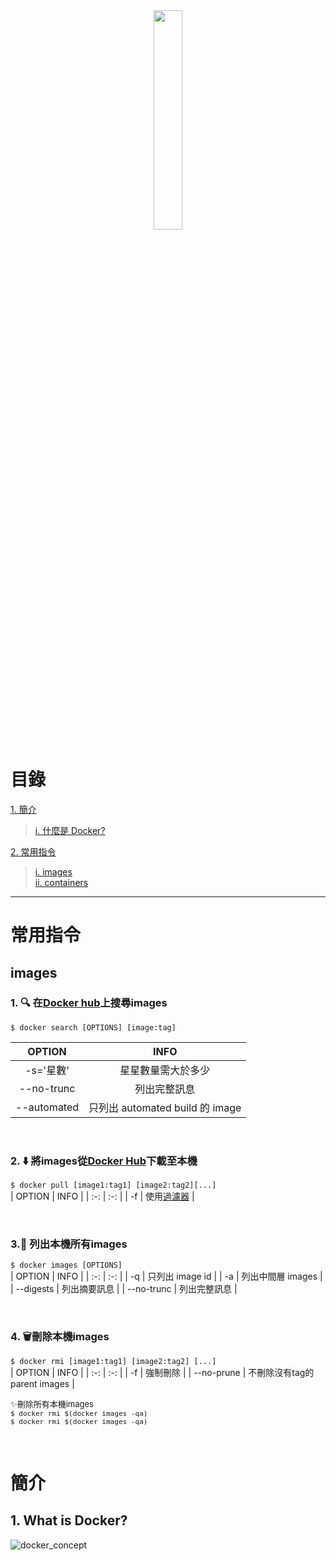 <div align=center><img src="https://www.docker.com/sites/default/files/social/docker_facebook_share.png" style="width:30%"></div>

# 目錄
[1. 簡介](#concept)
> [i. 什麼是 Docker?](#what-is-docker)

[2. 常用指令](#command)
> [i. images](#images)  
> [ii. containers](#containers)
***

# <span id="command">常用指令</span>

## <span id='images'>images</span>

### 1.  :mag: 在[Docker hub](https://hub.docker.com/)上搜尋images
`$ docker search [OPTIONS] [image:tag]`

| OPTION | INFO |
| :-: | :-: |
| -s='星數' | 星星數量需大於多少 |
| --no-trunc | 列出完整訊息 |
| --automated | 只列出 automated build 的 image |

<br>

### 2. :arrow_down: 將images從[Docker Hub](https://hub.docker.com/)下載至本機
`$ docker pull [image1:tag1] [image2:tag2][...]`  
| OPTION | INFO |
| :-: | :-: |
| -f | 使用[過濾器](https://docs.docker.com/engine/api/v1.40/#operation/ImageList) |

<br>  

### 3.:page_with_curl: 列出本機所有images
`$ docker images [OPTIONS]`  
| OPTION | INFO |
| :-: | :-: |
| -q | 只列出 image id |
| -a | 列出中間層 images |
| --digests | 列出摘要訊息 |
| --no-trunc | 列出完整訊息 |

<br>

### 4. :wastebasket:刪除本機images
`$ docker rmi [image1:tag1] [image2:tag2] [...]`  
| OPTION | INFO |
| :-: | :-: |
| -f | 強制刪除 |
| --no-prune | 不刪除沒有tag的parent images |

<font size=2>:sparkles:刪除所有本機images \
`$ docker rmi $(docker images -qa)` \
`$ docker rmi $(docker images -qa)`
</font>

<br>


# <span id="concept">簡介</span>
## 1. <span id="what-is-docker">What is Docker?</span>

   
![docker_concept](https://hackernoon.com/images/4x5x32di.jpg)





